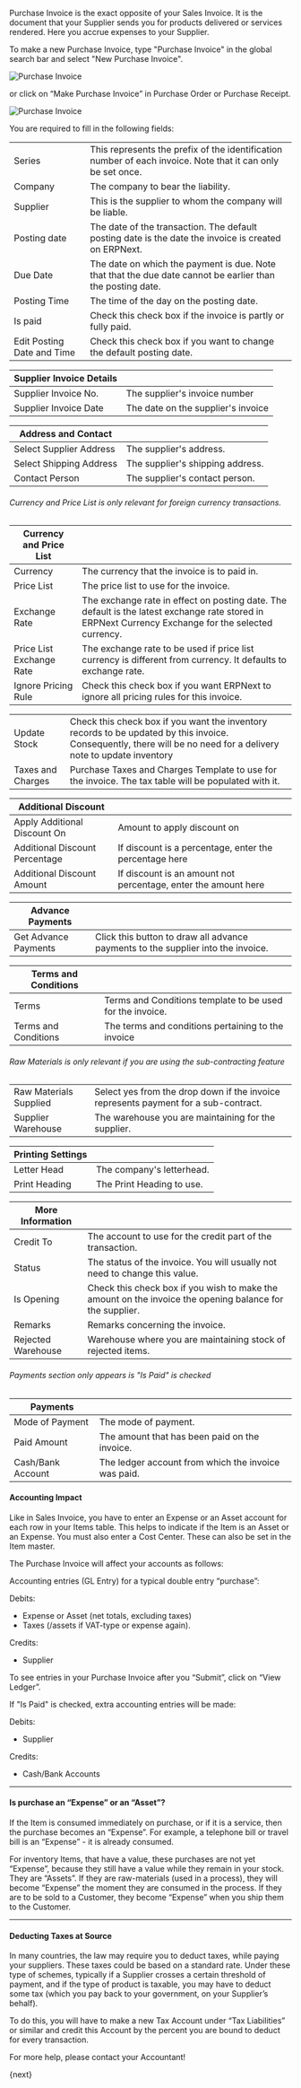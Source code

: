 Purchase Invoice is the exact opposite of your Sales Invoice. It is the document
that your Supplier sends you for products delivered or services rendered. Here you
accrue expenses to your Supplier. 

To make a new Purchase Invoice, type "Purchase Invoice" in the global search bar
and select "New Purchase Invoice".

<img class="screenshot" alt="Purchase Invoice" src="{{docs_base_url}}/assets/img/accounts/purchase-invoice-navigate.png">

or click on “Make Purchase Invoice” in Purchase Order or Purchase Receipt.

<img class="screenshot" alt="Purchase Invoice" src="{{docs_base_url}}/assets/img/accounts/purchase-invoice.png">

You are required to fill in the following fields:

|  |  |
| ----- | -------- |
| Series | This represents the prefix of the identification number of each invoice. Note that it can only be set once. |
| Company | The company to bear the liability. |
| Supplier | This is the supplier to whom the company will be liable. |
| Posting date | The date of the transaction. The default posting date is the date the invoice is created on ERPNext. |
| Due Date | The date on which the payment is due. Note that that the due date cannot be earlier than the posting date. |
| Posting Time | The time of the day on the posting date. |
| Is paid | Check this check box if the invoice is partly or fully paid. |
| Edit Posting Date and Time | Check this check box if you want to change the default posting date. |

| Supplier Invoice Details |  |
| ------------------------ | --- |
| Supplier Invoice No. | The supplier's invoice number |
| Supplier Invoice Date | The date on the supplier's invoice |

| Address and Contact |  |
| ------------------- | --- |
| Select Supplier Address | The supplier's address. |
| Select Shipping Address | The supplier's shipping address. |
| Contact Person | The supplier's contact person. |

###### Currency and Price List is only relevant for foreign currency transactions.
|  Currency and Price List |  |
| ------------------------ | --- |
| Currency | The currency that the invoice is to paid in. |
| Price List | The price list to use for the invoice. |
| Exchange Rate |  The exchange rate in effect on posting date. The default is the latest exchange rate stored in ERPNext Currency Exchange for the selected currency. | 
| Price List Exchange Rate | The exchange rate to be used if price list currency is different from currency. It defaults to exchange rate. | 
| Ignore Pricing Rule | Check this check box if you want ERPNext to ignore all pricing rules for this invoice. |

|  |  |
| --- | --- |
| Update Stock | Check this check box if you want the inventory records to be updated by this invoice. Consequently, there will be no need for a delivery note to update inventory |
| Taxes and Charges | Purchase Taxes and Charges Template to use for the invoice. The tax table will be populated with it. |

| Additional Discount |  |
| ------------------- | --- |
| Apply Additional Discount On | Amount to apply discount on |
| Additional Discount Percentage | If discount is a percentage, enter the percentage here |
| Additional Discount Amount | If discount is an amount not percentage, enter the amount here |

| Advance Payments |  |
| ---------------- | --- |
| Get Advance Payments | Click this button to draw all advance payments to the supplier into the invoice. |

|Terms and Conditions |  |
| ------------------- | --- |
| Terms | Terms and Conditions template to be used for the invoice. |
| Terms and Conditions | The terms and conditions pertaining to the invoice |

###### Raw Materials is only relevant if you are using the sub-contracting feature
|  |  |
| --- | --- |
| Raw Materials Supplied | Select yes from the drop down if the invoice represents payment for a sub-contract. |
| Supplier Warehouse | The warehouse you are maintaining for the supplier. |

| Printing Settings |  |
| ----------------- | --- |
| Letter Head | The company's letterhead. |
| Print Heading | The Print Heading to use. |

| More Information |   |
| ---------------- | --- |
| Credit To | The account to use for the credit part of the transaction. |
| Status | The status of the invoice. You will usually not need to change this value. |
| Is Opening |  Check this check box if you wish to make the amount on the invoice the opening balance for the supplier. |
| Remarks | Remarks concerning the invoice. |
| Rejected Warehouse | Warehouse where you are maintaining stock of rejected items. |

###### Payments section only appears is "Is Paid" is checked
| Payments |   |
| -------- | --- |
| Mode of Payment | The mode of payment. |
| Paid Amount | The amount that has been paid on the invoice. |
| Cash/Bank Account | The ledger account from which the invoice was paid. |

#### Accounting Impact

Like in Sales Invoice, you have to enter an Expense or an Asset account for
each row in your Items table. This helps to indicate if the Item is an Asset
or an Expense. You must also enter a Cost Center. These can also be set in the
Item master.

The Purchase Invoice will affect your accounts as follows:

Accounting entries (GL Entry) for a typical double entry “purchase”:

Debits:

  * Expense or Asset (net totals, excluding taxes)
  * Taxes (/assets if VAT-type or expense again).

Credits:

  * Supplier

To see entries in your Purchase Invoice after you “Submit”, click on “View
Ledger”.

If "Is Paid" is checked, extra accounting entries will be made:

Debits:
  * Supplier
  
Credits:
  * Cash/Bank Accounts

* * *

#### Is purchase an “Expense” or an “Asset”?

If the Item is consumed immediately on purchase, or if it is a service, then
the purchase becomes an “Expense”. For example, a telephone bill or travel
bill is an “Expense” - it is already consumed.

For inventory Items, that have a value, these purchases are not yet “Expense”,
because they still have a value while they remain in your stock. They are
“Assets”. If they are raw-materials (used in a process), they will become
“Expense” the moment they are consumed in the process. If they are to be sold
to a Customer, they become “Expense” when you ship them to the Customer.

* * *

#### Deducting Taxes at Source

In many countries, the law may require you to deduct taxes, while paying your
suppliers. These taxes could be based on a standard rate. Under these type of
schemes, typically if a Supplier crosses a certain threshold of payment, and
if the type of product is taxable, you may have to deduct some tax (which you
pay back to your government, on your Supplier’s behalf).

To do this, you will have to make a new Tax Account under “Tax Liabilities” or
similar and credit this Account by the percent you are bound to deduct for
every transaction.

For more help, please contact your Accountant!

{next}

